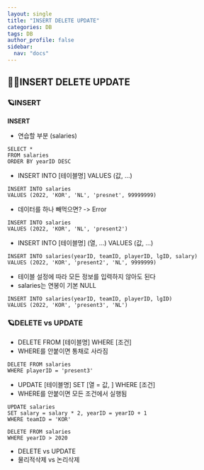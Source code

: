 ```yaml
---
layout: single
title: "INSERT DELETE UPDATE"
categories: DB
tags: DB
author_profile: false
sidebar:
  nav: "docs"
---
```



## 🙇‍♀️INSERT DELETE UPDATE


### 🪐INSERT

**INSERT**

* 연습할 부분 (salaries)
```
SELECT *
FROM salaries
ORDER BY yearID DESC
```

* INSERT INTO [테이블명] VALUES (값, ...)
```
INSERT INTO salaries
VALUES (2022, 'KOR', 'NL', 'presnet', 99999999)
```


* 데이터를 하나 빼먹으면? -> Error
```
INSERT INTO salaries
VALUES (2022, 'KOR', 'NL', 'present2')
```

* INSERT INTO [테이블명] (열, ...) VALUES (값, ...)
```
INSERT INTO salaries(yearID, teamID, playerID, lgID, salary)
VALUES (2022, 'KOR', 'present2', 'NL', 9999999)
```

* 테이블 설정에 따라 모든 정보를 입력하지 않아도 된다
* salaries는 연봉이 기본 NULL
```
INSERT INTO salaries(yearID, teamID, playerID, lgID)
VALUES (2022, 'KOR', 'present3', 'NL')
```


### 🪐DELETE vs UPDATE

* DELETE FROM [테이블명] WHERE [조건]
* WHERE를 안붙이면 통채로 사라짐
```
DELETE FROM salaries
WHERE playerID = 'present3'
```

* UPDATE [테이블명] SET [열 = 값, ] WHERE [조건]
* WHERE를 안붙이면 모든 조건에서 실행됨
```
UPDATE salaries
SET salary = salary * 2, yearID = yearID + 1
WHERE teamID = 'KOR'
```

```
DELETE FROM salaries
WHERE yearID > 2020
```

* DELETE vs UPDATE
* 물리적삭제 vs 논리삭제
